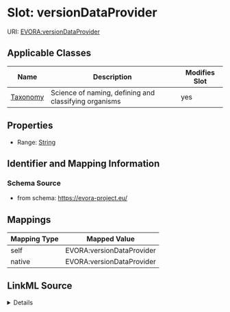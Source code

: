 

# Slot: versionDataProvider



URI: [EVORA:versionDataProvider](https://evora-project.eu/versionDataProvider)



<!-- no inheritance hierarchy -->





## Applicable Classes

| Name | Description | Modifies Slot |
| --- | --- | --- |
| [Taxonomy](Taxonomy.md) | Science of naming, defining and classifying organisms |  yes  |







## Properties

* Range: [String](String.md)





## Identifier and Mapping Information







### Schema Source


* from schema: https://evora-project.eu/




## Mappings

| Mapping Type | Mapped Value |
| ---  | ---  |
| self | EVORA:versionDataProvider |
| native | EVORA:versionDataProvider |




## LinkML Source

<details>
```yaml
name: versionDataProvider
from_schema: https://evora-project.eu/
rank: 1000
alias: versionDataProvider
domain_of:
- Taxonomy
range: string

```
</details>
